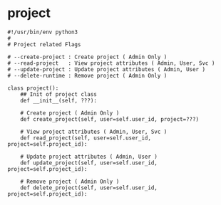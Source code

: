 # project
    #!/usr/bin/env python3
    #
    # Project related Flags

    # --create-project : Create project ( Admin Only )
    # --read-project   : View project attributes ( Admin, User, Svc )
    # --update-project : Update project attributes ( Admin, User )
    # --delete-runtime : Remove project ( Admin Only )

    class project():
        ## Init of project class
        def __init__(self, ???):

        # Create project ( Admin Only )
        def create_project(self, user=self.user_id, project=???)

        # View project attributes ( Admin, User, Svc )
        def read_project(self, user=self.user_id, project=self.project_id):

        # Update project attributes ( Admin, User )
        def update_project(self, user=self.user_id, project=self.project_id):

        # Remove project ( Admin Only )
        def delete_project(self, user=self.user_id, project=self.project_id):